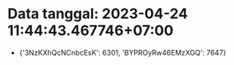# Data tanggal: 2023-04-24 11:44:43.467746+07:00

* {'3NzKXhQcNCnbcEsK': 6301, 'BYPROyRw46EMzXGQ': 7647}
